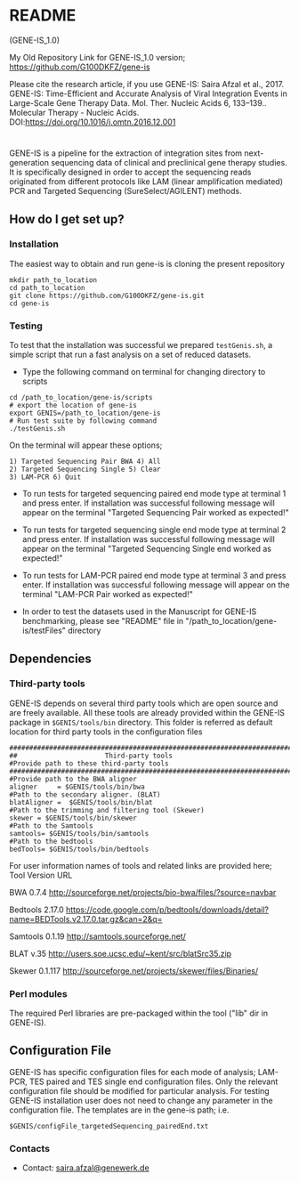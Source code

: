 # README #
(GENE-IS_1.0)

My Old Repository Link for GENE-IS_1.0 version; https://github.com/G100DKFZ/gene-is 

Please cite the research article, if you use GENE-IS: Saira Afzal et al., 2017. GENE-IS: Time-Efficient and Accurate Analysis of Viral Integration Events in Large-Scale Gene Therapy Data. Mol. Ther. Nucleic Acids 6, 133–139.. Molecular Therapy - Nucleic Acids. DOI:https://doi.org/10.1016/j.omtn.2016.12.001
#
#
GENE-IS is a pipeline for the extraction of integration sites from next-generation sequencing data of clinical and preclinical gene therapy studies.
It is specifically designed in order to accept the sequencing reads originated from different protocols like LAM (linear amplification mediated) PCR and Targeted Sequencing (SureSelect/AGILENT) methods.


## How do I get set up? ###

### Installation

The easiest way to obtain and run gene-is is cloning the present repository
```
mkdir path_to_location
cd path_to_location
git clone https://github.com/G100DKFZ/gene-is.git
cd gene-is
```


### Testing

To test that the installation was successful we prepared `testGenis.sh`, a simple
script that run a fast analysis on a set of reduced datasets.

* Type the following command on terminal for changing directory to scripts
```
cd /path_to_location/gene-is/scripts
# export the location of gene-is
export GENIS=/path_to_location/gene-is
# Run test suite by following command
./testGenis.sh
```
On the terminal will appear these options;
```
1) Targeted Sequencing Pair BWA 4) All
2) Targeted Sequencing Single 5) Clear
3) LAM-PCR 6) Quit
```

* To run tests for targeted sequencing paired end mode type at terminal 1 and press enter.
If installation was successful following message will appear on the terminal
"Targeted Sequencing Pair worked as expected!"



* To run tests for targeted sequencing single end mode type at terminal 2 and press enter.
If installation was successful following message will appear on the terminal
"Targeted Sequencing Single end worked as expected!"



* To run tests for LAM-PCR paired end mode type at terminal 3 and press enter.
If installation was successful following message will appear on the terminal
"LAM-PCR Pair worked as expected!"


* In order to test the datasets used in the Manuscript for GENE-IS benchmarking, please see "README" file in "/path_to_location/gene-is/testFiles" directory

## Dependencies

### Third-party tools

GENE-IS depends on several third party tools which are open source and are freely available.
All these tools are already provided within the GENE-IS package in `$GENIS/tools/bin` directory.
This folder is referred as default location for third party tools in the configuration files
```
#############################################################################
##                      Third-party tools
#Provide path to these third-party tools
#############################################################################
#Provide path to the BWA aligner
aligner     = $GENIS/tools/bin/bwa
#Path to the secondary aligner. (BLAT)
blatAligner =  $GENIS/tools/bin/blat
#Path to the trimming and filtering tool (Skewer)
skewer = $GENIS/tools/bin/skewer
#Path to the Samtools
samtools= $GENIS/tools/bin/samtools
#Path to the bedtools
bedTools= $GENIS/tools/bin/bedtools
```


For user information names of tools and related links are provided here;
Tool 		Version 	URL

BWA 		0.7.4 		http://sourceforge.net/projects/bio-bwa/files/?source=navbar

Bedtools	2.17.0 	https://code.google.com/p/bedtools/downloads/detail?name=BEDTools.v2.17.0.tar.gz&can=2&q=

Samtools 	0.1.19 	http://samtools.sourceforge.net/

BLAT 		v.35 		http://users.soe.ucsc.edu/~kent/src/blatSrc35.zip

Skewer		0.1.117 	http://sourceforge.net/projects/skewer/files/Binaries/



### Perl modules

The required Perl libraries are pre-packaged within the tool ("lib" dir in GENE-IS).


## Configuration File
GENE-IS has specific configuration files for each mode of analysis; LAM-PCR, TES paired and TES single end configuration files.
Only the relevant configuration file should be modified for particular analysis.
For testing GENE-IS installation user does not need to change any parameter in the configuration file.
The templates are in the gene-is path; i.e.
```
$GENIS/configFile_targetedSequencing_pairedEnd.txt
```




### Contacts ###

* Contact: saira.afzal@genewerk.de

